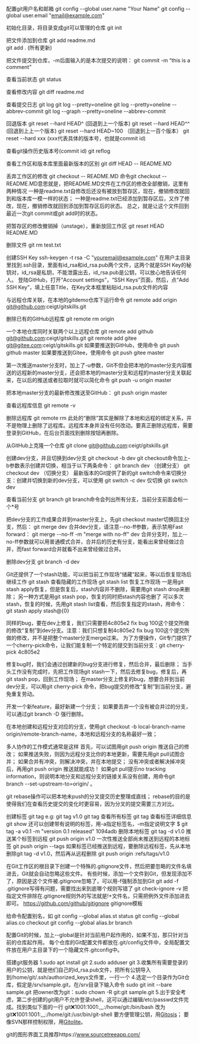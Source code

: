 配置git用户名和邮箱
git config --global user.name "Your Name"
git config --global user.email "email@example.com"

初始化目录，将目录变成git可以管理的仓库
git init

把文件添加到仓库
git add readme.md    
git add . (所有更新)

把文件提交到仓库，-m后面输入的是本次提交的说明：
git commit -m “this is a comment”

查看当前状态
git status

查看修改内容
git diff readme.md

查看提交日志
git log
git log --pretty=oneline 
git log --pretty=oneline --abbrev-commit
git log --graph --pretty=oneline --abbrev-commit

回退版本
git reset --hard HEAD^ (回退到上一个版本)
git reset --hard HEAD^^ (回退到上上一个版本)
git reset --hard HEAD~100 （回退到上一百个版本）
git reset --hard xxx  (xxx代表具体的版本号，也就是commit id)

查看git操作历史版本号(commit id)
git reflog

查看工作区和版本库里面最新版本的区别
git diff HEAD -- README.MD

丢弃工作区的修改
git checkout -- README.MD
命令git checkout -- README.MD意思就是，把README.MD文件在工作区的修改全部撤销，这里有两种情况
一种是readme.txt自修改后还没有被放到暂存区，现在，撤销修改就回到和版本库一模一样的状态；
一种是readme.txt已经添加到暂存区后，又作了修改，现在，撤销修改就回到添加到暂存区后的状态。
总之，就是让这个文件回到最近一次git commit或git add时的状态。

把暂存区的修改撤销掉（unstage），重新放回工作区
git reset HEAD README.MD

删除文件
git rm test.txt

创建SSH Key
ssh-keygen -t rsa -C "youremail@example.com"
在用户主目录里找到.ssh目录，里面有id_rsa和id_rsa.pub两个文件，这两个就是SSH Key的秘钥对，id_rsa是私钥，不能泄露出去，id_rsa.pub是公钥，可以放心地告诉任何人。
登陆GitHub，打开“Account settings”，“SSH Keys”页面，然后，点“Add SSH Key”，填上任意Title，在Key文本框里粘贴id_rsa.pub文件的内容

与远程仓库关联，在本地的gitdemo仓库下运行命令
git remote add origin git@github.com:ceigt/gitskills.git

删除已有的GitHub远程库
git remote rm origin

一个本地仓库同时关联两个以上远程仓库
git remote add github git@github.com:ceigt/gitskills.git
git remote add gitee git@gitee.com:ceigt/gitskills.git
如果要推送到GitHub，使用命令
git push github master
如果要推送到Gitee，使用命令
git push gitee master


第一次推送master分支时，加上了-u参数，Git不但会把本地的master分支内容推送的远程新的master分支，还会把本地的master分支和远程的master分支关联起来，在以后的推送或者拉取时就可以简化命令
git push -u origin master

把本地master分支的最新修改推送至GitHub：
git push origin master

查看远程库信息
git remote -v

删除远程库
git remote rm <name>
此处的“删除”其实是解除了本地和远程的绑定关系，并不是物理上删除了远程库。远程库本身并没有任何改动。要真正删除远程库，需要登录到GitHub，在后台页面找到删除按钮再删除。

从GitHub上克隆一个仓库
git clone git@github.com:ceigt/gitskills.git

创建dev分支，并且切换到dev分支
git checkout -b dev
git checkout命令加上-b参数表示创建并切换，相当于以下两条命令：
git branch dev （创建分支）
git checkout dev （切换分支）
最新版本的Git提供了新的git switch命令来切换分支：创建并切换到新的dev分支，可以使用
git switch -c dev
仅切换
git switch dev


查看当前分支
git branch
git branch命令会列出所有分支，当前分支前面会标一个*号

把dev分支的工作成果合并到master分支上，先git checkout master切换回主分支，然后：
git merge dev
合并dev分支，请注意--no-ff参数，表示禁用Fast forward：
git merge --no-ff -m "merge with no-ff" dev
合并分支时，加上--no-ff参数就可以用普通模式合并，合并后的历史有分支，能看出来曾经做过合并，而fast forward合并就看不出来曾经做过合并。

删除dev分支
git branch -d dev

Git还提供了一个stash功能，可以把当前工作现场“储藏”起来，等以后恢复现场后继续工作
git stash
查看隐藏的工作现场
git stash list
恢复工作现场
一是用git stash apply恢复，但是恢复后，stash内容并不删除，需要用git stash drop来删除；
另一种方式是用git stash pop，恢复的同时把stash内容也删了
可以多次stash，恢复的时候，先用git stash list查看，然后恢复指定的stash，用命令：
 git stash apply stash@{0}

同样的bug，要在dev上修复，我们只需要把4c805e2 fix bug 100这个提交所做的修改“复制”到dev分支。注意：我们只想复制4c805e2 fix bug 100这个提交所做的修改，并不是把整个master分支merge过来。
为了方便操作，Git专门提供了一个cherry-pick命令，让我们能复制一个特定的提交到当前分支：git cherry-pick 4c805e2

修复bug时，我们会通过创建新的bug分支进行修复，然后合并，最后删除；
当手头工作没有完成时，先把工作现场git stash一下，然后去修复bug，修复后，再git stash pop，回到工作现场；
在master分支上修复的bug，想要合并到当前dev分支，可以用git cherry-pick <commit>命令，把bug提交的修改“复制”到当前分支，避免重复劳动。

开发一个新feature，最好新建一个分支；
如果要丢弃一个没有被合并过的分支，可以通过git branch -D <name>强行删除。

在本地创建和远程分支对应的分支，使用git checkout -b local-branch-name origin/remote-branch-name，本地和远程分支的名称最好一致；

多人协作的工作模式通常是这样
    首先，可以试图用git push origin <branch-name>推送自己的修改；
    如果推送失败，则因为远程分支比你的本地更新，需要先用git pull试图合并；
    如果合并有冲突，则解决冲突，并在本地提交；
    没有冲突或者解决掉冲突后，再用git push origin <branch-name>推送就能成功！
如果git pull提示no tracking information，则说明本地分支和远程分支的链接关系没有创建，用命令git branch --set-upstream-to=origin/<remote-branch> <local-branch>。



git rebase操作可以把本地未push的分叉提交历史整理成直线；
rebase的目的是使得我们在查看历史提交的变化时更容易，因为分叉的提交需要三方对比。

创建标签
git tag <name>  e.g: git tag v1.0   git tag <name> <commit id> 
查看所有标签
git tag
查看标签详细信息
git show <tagname>
还可以创建带有说明的标签，用-a指定标签名，-m指定说明文字
$ git tag -a v0.1 -m "version 0.1 released" 1094adb
删除本地标签
git tag -d v1.0
推送某个标签到远程
git push origin v1.0
一次性推送全部尚未推送到远程的本地标签
git push origin --tags
如果标签已经推送到远程，要删除远程标签，先从本地删除git tag -d v1.0，然后再从远程删除
git push origin :refs/tags/v1.0

在Git工作区的根目录下创建一个特殊的.gitignore文件，然后把要忽略的文件名填进去，Git就会自动忽略这些文件。
有些时候，添加一个文件到Git，但发现添加不了，原因是这个文件被.gitignore忽略了，可以用-f强制添加到Git
git add -f <filename>
.gitignore写得有问题，需要找出来到底哪个规则写错了
git check-ignore -v <filename>
把指定文件排除在.gitignore规则外的写法就是!+文件名，只需把例外文件添加进去即可。
https://github.com/github/gitignore  gitignore模板

给命令配置别名，如
git config --global alias.st status
git config --global alias.co checkout
git config --global alias.br branch

配置Git的时候，加上--global是针对当前用户起作用的，如果不加，那只针对当前的仓库起作用。
每个仓库的Git配置文件都放在.git/config文件中，全局配置文件放在用户主目录下的一个隐藏文件.gitconfig中。

搭建git服务器
1.sudo apt install git
2.sudo adduser git
3.收集所有需要登录的用户的公钥，就是他们自己的id_rsa.pub文件，把所有公钥导入到/home/git/.ssh/authorized_keys文件里，一行一个
4.选定一个目录作为Git仓库，假定是/srv/sample.git，在/srv目录下输入命令
sudo git init --bare sample.git
把owner改为git：sudo chown -R git:git sample.git
5.出于安全考虑，第二步创建的git用户不允许登录shell，这可以通过编辑/etc/passwd文件完成。找到类似下面的一行
git:x:1001:1001:,,,:/home/git:/bin/bash
改为
git:x:1001:1001:,,,:/home/git:/usr/bin/git-shell
要方便管理公钥，用[Gitosis](https://github.com/res0nat0r/gitosis)；
要像SVN那样控制权限，用[Gitolite](https://github.com/sitaramc/gitolite)。

git的图形界面工具推荐https://www.sourcetreeapp.com/




















